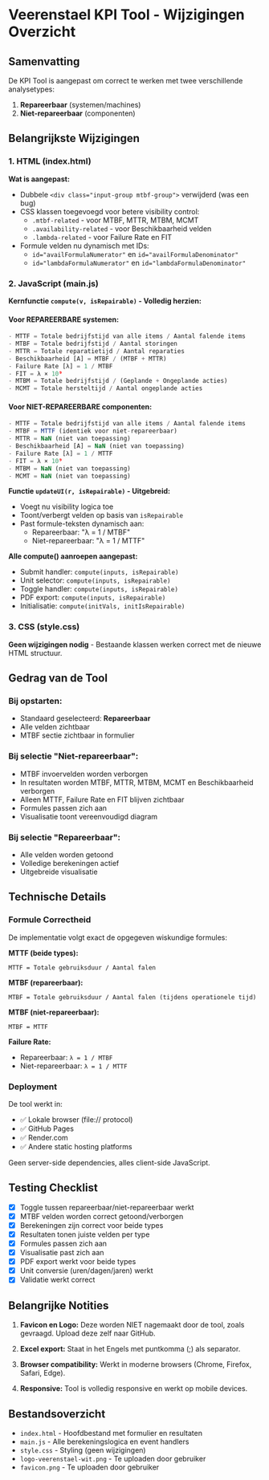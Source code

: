 # Veerenstael KPI Tool - Wijzigingen Overzicht

## Samenvatting
De KPI Tool is aangepast om correct te werken met twee verschillende analysetypes:
1. **Repareerbaar** (systemen/machines)
2. **Niet-repareerbaar** (componenten)

## Belangrijkste Wijzigingen

### 1. HTML (index.html)
**Wat is aangepast:**
- Dubbele `<div class="input-group mtbf-group">` verwijderd (was een bug)
- CSS klassen toegevoegd voor betere visibility control:
  - `.mtbf-related` - voor MTBF, MTTR, MTBM, MCMT
  - `.availability-related` - voor Beschikbaarheid velden
  - `.lambda-related` - voor Failure Rate en FIT
- Formule velden nu dynamisch met IDs:
  - `id="availFormulaNumerator"` en `id="availFormulaDenominator"`
  - `id="lambdaFormulaNumerator"` en `id="lambdaFormulaDenominator"`

### 2. JavaScript (main.js)
**Kernfunctie `compute(v, isRepairable)` - Volledig herzien:**

#### Voor REPAREERBARE systemen:
```javascript
- MTTF = Totale bedrijfstijd van alle items / Aantal falende items
- MTBF = Totale bedrijfstijd / Aantal storingen
- MTTR = Totale reparatietijd / Aantal reparaties
- Beschikbaarheid [A] = MTBF / (MTBF + MTTR)
- Failure Rate [λ] = 1 / MTBF
- FIT = λ × 10⁹
- MTBM = Totale bedrijfstijd / (Geplande + Ongeplande acties)
- MCMT = Totale hersteltijd / Aantal ongeplande acties
```

#### Voor NIET-REPAREERBARE componenten:
```javascript
- MTTF = Totale bedrijfstijd van alle items / Aantal falende items
- MTBF = MTTF (identiek voor niet-repareerbaar)
- MTTR = NaN (niet van toepassing)
- Beschikbaarheid [A] = NaN (niet van toepassing)
- Failure Rate [λ] = 1 / MTTF
- FIT = λ × 10⁹
- MTBM = NaN (niet van toepassing)
- MCMT = NaN (niet van toepassing)
```

**Functie `updateUI(r, isRepairable)` - Uitgebreid:**
- Voegt nu visibility logica toe
- Toont/verbergt velden op basis van `isRepairable`
- Past formule-teksten dynamisch aan:
  - Repareerbaar: "λ = 1 / MTBF"
  - Niet-repareerbaar: "λ = 1 / MTTF"

**Alle compute() aanroepen aangepast:**
- Submit handler: `compute(inputs, isRepairable)`
- Unit selector: `compute(inputs, isRepairable)`
- Toggle handler: `compute(inputs, isRepairable)`
- PDF export: `compute(inputs, isRepairable)`
- Initialisatie: `compute(initVals, initIsRepairable)`

### 3. CSS (style.css)
**Geen wijzigingen nodig** - Bestaande klassen werken correct met de nieuwe HTML structuur.

## Gedrag van de Tool

### Bij opstarten:
- Standaard geselecteerd: **Repareerbaar**
- Alle velden zichtbaar
- MTBF sectie zichtbaar in formulier

### Bij selectie "Niet-repareerbaar":
- MTBF invoervelden worden verborgen
- In resultaten worden MTBF, MTTR, MTBM, MCMT en Beschikbaarheid verborgen
- Alleen MTTF, Failure Rate en FIT blijven zichtbaar
- Formules passen zich aan
- Visualisatie toont vereenvoudigd diagram

### Bij selectie "Repareerbaar":
- Alle velden worden getoond
- Volledige berekeningen actief
- Uitgebreide visualisatie

## Technische Details

### Formule Correctheid
De implementatie volgt exact de opgegeven wiskundige formules:

**MTTF (beide types):**
```
MTTF = Totale gebruiksduur / Aantal falen
```

**MTBF (repareerbaar):**
```
MTBF = Totale gebruiksduur / Aantal falen (tijdens operationele tijd)
```

**MTBF (niet-repareerbaar):**
```
MTBF = MTTF
```

**Failure Rate:**
- Repareerbaar: `λ = 1 / MTBF`
- Niet-repareerbaar: `λ = 1 / MTTF`

### Deployment
De tool werkt in:
- ✅ Lokale browser (file:// protocol)
- ✅ GitHub Pages
- ✅ Render.com
- ✅ Andere static hosting platforms

Geen server-side dependencies, alles client-side JavaScript.

## Testing Checklist

- [x] Toggle tussen repareerbaar/niet-repareerbaar werkt
- [x] MTBF velden worden correct getoond/verborgen
- [x] Berekeningen zijn correct voor beide types
- [x] Resultaten tonen juiste velden per type
- [x] Formules passen zich aan
- [x] Visualisatie past zich aan
- [x] PDF export werkt voor beide types
- [x] Unit conversie (uren/dagen/jaren) werkt
- [x] Validatie werkt correct

## Belangrijke Notities

1. **Favicon en Logo:** Deze worden NIET nagemaakt door de tool, zoals gevraagd. Upload deze zelf naar GitHub.

2. **Excel export:** Staat in het Engels met puntkomma (;) als separator.

3. **Browser compatibility:** Werkt in moderne browsers (Chrome, Firefox, Safari, Edge).

4. **Responsive:** Tool is volledig responsive en werkt op mobile devices.

## Bestandsoverzicht

- `index.html` - Hoofdbestand met formulier en resultaten
- `main.js` - Alle berekeningslogica en event handlers
- `style.css` - Styling (geen wijzigingen)
- `logo-veerenstael-wit.png` - Te uploaden door gebruiker
- `favicon.png` - Te uploaden door gebruiker
